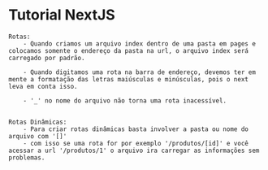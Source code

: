 # Tutorial NextJS

    Rotas:
        - Quando criamos um arquivo index dentro de uma pasta em pages e colocamos somente o endereço da pasta na url, o arquivo index será carregado por padrão.

        - Quando digitamos uma rota na barra de endereço, devemos ter em mente a formatação das letras maiúsculas e minúsculas, pois o next leva em conta isso.

        - '_' no nome do arquivo não torna uma rota inacessível.


    Rotas Dinâmicas:
        - Para criar rotas dinâmicas basta involver a pasta ou nome do arquivo com '[]'
        - com isso se uma rota for por exemplo '/produtos/[id]' e você acessar a url '/produtos/1' o arquivo ira carregar as informações sem problemas.